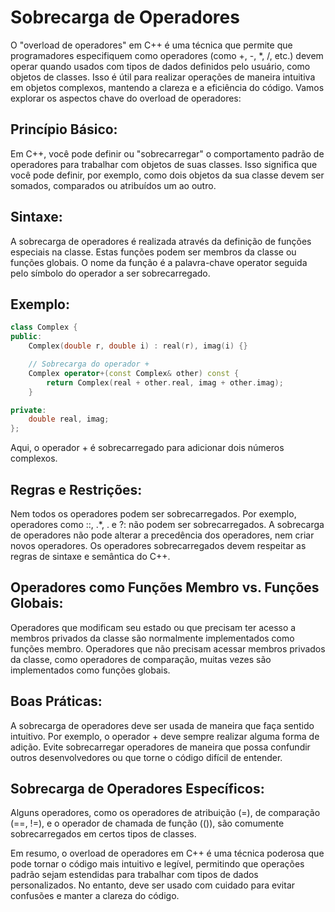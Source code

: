 # Sobrecarga de Operadores

O "overload de operadores" em C++ é uma técnica que permite que programadores especifiquem como operadores (como +, -, *, /, etc.) devem operar quando usados com tipos de dados definidos pelo usuário, como objetos de classes. Isso é útil para realizar operações de maneira intuitiva em objetos complexos, mantendo a clareza e a eficiência do código. Vamos explorar os aspectos chave do overload de operadores:

## Princípio Básico:

Em C++, você pode definir ou "sobrecarregar" o comportamento padrão de operadores para trabalhar com objetos de suas classes.
Isso significa que você pode definir, por exemplo, como dois objetos da sua classe devem ser somados, comparados ou atribuídos um ao outro.

## Sintaxe:

A sobrecarga de operadores é realizada através da definição de funções especiais na classe. Estas funções podem ser membros da classe ou funções globais.
O nome da função é a palavra-chave operator seguida pelo símbolo do operador a ser sobrecarregado.

## Exemplo:

```cpp
class Complex {
public:
    Complex(double r, double i) : real(r), imag(i) {}

    // Sobrecarga do operador +
    Complex operator+(const Complex& other) const {
        return Complex(real + other.real, imag + other.imag);
    }

private:
    double real, imag;
};
```

Aqui, o operador + é sobrecarregado para adicionar dois números complexos.

## Regras e Restrições:

Nem todos os operadores podem ser sobrecarregados. Por exemplo, operadores como ::, .*, . e ?: não podem ser sobrecarregados.
A sobrecarga de operadores não pode alterar a precedência dos operadores, nem criar novos operadores.
Os operadores sobrecarregados devem respeitar as regras de sintaxe e semântica do C++.

## Operadores como Funções Membro vs. Funções Globais:

Operadores que modificam seu estado ou que precisam ter acesso a membros privados da classe são normalmente implementados como funções membro.
Operadores que não precisam acessar membros privados da classe, como operadores de comparação, muitas vezes são implementados como funções globais.

## Boas Práticas:

A sobrecarga de operadores deve ser usada de maneira que faça sentido intuitivo. Por exemplo, o operador + deve sempre realizar alguma forma de adição.
Evite sobrecarregar operadores de maneira que possa confundir outros desenvolvedores ou que torne o código difícil de entender.

## Sobrecarga de Operadores Específicos:

Alguns operadores, como os operadores de atribuição (=), de comparação (==, !=), e o operador de chamada de função (()), são comumente sobrecarregados em certos tipos de classes.

Em resumo, o overload de operadores em C++ é uma técnica poderosa que pode tornar o código mais intuitivo e legível, permitindo que operações padrão sejam estendidas para trabalhar com tipos de dados personalizados. No entanto, deve ser usado com cuidado para evitar confusões e manter a clareza do código.
